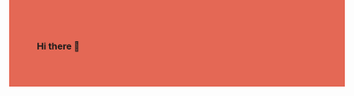 ### Hi there 👋

<!--
**aryamanprince/aryamanprince** is a ✨ _special_ ✨ repository because its `README.md` (this file) appears on your GitHub profile.

Here are some ideas to get you started:

- 🔭 I’m currently working on ...
- 🌱 I’m currently learning ...
- 👯 I’m looking to collaborate on ...
- 🤔 I’m looking for help with ...
- 💬 Ask me about ...
- 📫 How to reach me: ...
- 😄 Pronouns: ...
- ⚡ Fun fact: ...
-->
<style>
  body{
   background-color: #e46855;
   height: 4em;
  }
  <body>
    <img src="https://www.google.com/imgres?imgurl=https%3A%2F%2Fwww.rathinamcollege.edu.in%2Fwp-content%2Fuploads%2F2020%2F06%2FAi-ml.png&imgrefurl=https%3A%2F%2Fwww.rathinamcollege.edu.in%2Fblog%2Fartificial-intelligence-and-machine-learning-in-2020%2F&tbnid=Gcytk2JzmsRN6M&vet=12ahUKEwjexsmwwd_sAhWKNisKHdkhBkkQMygCegUIARCdAQ..i&docid=u5QXfgrR9WBSWM&w=1000&h=560&itg=1&q=ai%20and%20ml%20hd%20images&hl=en&ved=2ahUKEwjexsmwwd_sAhWKNisKHdkhBkkQMygCegUIARCdAQ">
